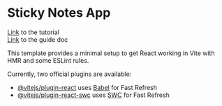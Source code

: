 # Sticky Notes App

[Link](https://github.com/divanov11/Sticky-Notes-React) to the tutorial \
[Link](https://sticky-fcc.vercel.app/part-1/1.1-Setup-React) to the guide doc

This template provides a minimal setup to get React working in Vite with HMR and some ESLint rules.

Currently, two official plugins are available:

- [@vitejs/plugin-react](https://github.com/vitejs/vite-plugin-react/blob/main/packages/plugin-react/README.md) uses [Babel](https://babeljs.io/) for Fast Refresh
- [@vitejs/plugin-react-swc](https://github.com/vitejs/vite-plugin-react-swc) uses [SWC](https://swc.rs/) for Fast Refresh
